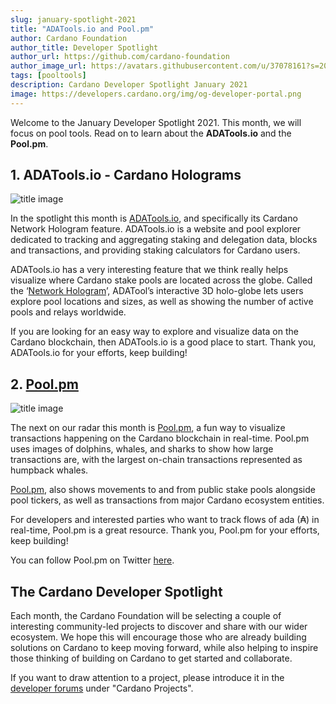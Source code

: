 ```yaml
---
slug: january-spotlight-2021
title: "ADATools.io and Pool.pm"
author: Cardano Foundation
author_title: Developer Spotlight
author_url: https://github.com/cardano-foundation
author_image_url: https://avatars.githubusercontent.com/u/37078161?s=200&v=4
tags: [pooltools]
description: Cardano Developer Spotlight January 2021
image: https://developers.cardano.org/img/og-developer-portal.png
---
```


Welcome to the January Developer Spotlight 2021. This month, we will focus on pool tools. Read on to learn about the **ADATools.io** and the **Pool.pm**.

<!-- truncate -->

## 1. ADATools.io - Cardano Holograms

![title image](/img/spotlight/adatools.jpeg)

In the spotlight this month is [ADATools.io](http://adatools.io), and specifically its Cardano Network Hologram feature. ADATools.io is a website and pool explorer dedicated to tracking and aggregating staking and delegation data, blocks and transactions, and providing staking calculators for Cardano users.

ADATools.io has a very interesting feature that we think really helps visualize where Cardano stake pools are located across the globe. Called the ‘[Network Hologram](https://adatools.io/hologram)’, ADATool’s interactive 3D holo-globe lets users explore pool locations and sizes, as well as showing the number of active pools and relays worldwide.

If you are looking for an easy way to explore and visualize data on the Cardano blockchain, then ADATools.io is a good place to start. Thank you, ADATools.io for your efforts, keep building!

## 2. [Pool.pm](https://pool.pm/)

![title image](/img/spotlight/poolpm.png)

The next on our radar this month is [Pool.pm](https://pool.pm/), a fun way to visualize transactions happening on the Cardano blockchain in real-time. Pool.pm uses images of dolphins, whales, and sharks to show how large transactions are, with the largest on-chain transactions represented as humpback whales.

[Pool.pm](https://pool.pm/), also shows movements to and from public stake pools alongside pool tickers, as well as transactions from major Cardano ecosystem entities.

For developers and interested parties who want to track flows of ada (₳) in real-time, Pool.pm is a great resource. Thank you, Pool.pm for your efforts, keep building!

You can follow Pool.pm on Twitter [here](https://twitter.com/pool_pm?lang=en-gb).

## The Cardano Developer Spotlight

Each month, the Cardano Foundation will be selecting a couple of interesting community-led projects to discover and share with our wider ecosystem. We hope this will encourage those who are already building solutions on Cardano to keep moving forward, while also helping to inspire those thinking of building on Cardano to get started and collaborate.  

If you want to draw attention to a project, please introduce it in the [developer forums](https://forum.cardano.org/c/developers/29) under "Cardano Projects".

